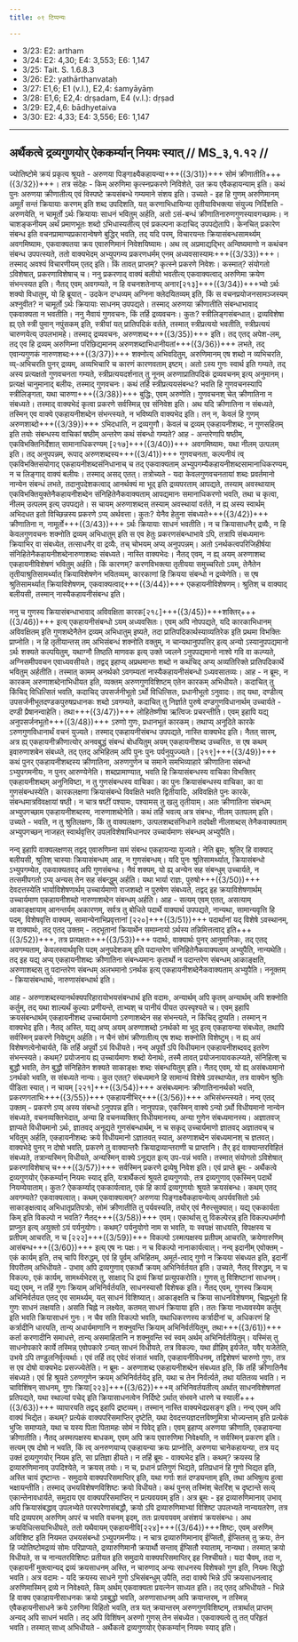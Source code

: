 ```yaml
---
title: ०९ टिप्पन्यः

---
```

- 3/23: E2: artham
- 3/24: E2: 4,30; E4: 3,553; E6: 1,147
- 3/25: Tait. S. 1.6.8.3
- 3/26: E2: yathārthanvataḥ
- 3/27: E1,6; E1 (v.l.), E2,4: śamyāyāṃ
- 3/28: E1,6; E2,4: dṛṣadam, E4 (v.l.): dṛṣad
- 3/29: E2,4,6: bādhyetaiva
- 3/30: E2: 4,33; E4: 3,556; E6: 1,147

____________________________________________


## अर्थैकत्वे द्रव्यगुणयोर् ऐककर्म्यान् नियमः स्यात् // MS_३,१.१२ //
ज्योतिष्टोमे क्रयं प्रकृत्य श्रूयते - अरुणया पिङ्गाक्ष्यैकहायन्या+++({3/31})+++ सोमं क्रीणातीति+++({3/32})+++। तत्र संदेहः - किम् अरुणिमा कृत्स्नप्रकरणे निविशेते, उत क्रय एवैकहायन्याम् इति। कथं पुनः अरुणया क्रीणातीत्य् एवं विस्पष्टे क्रयसंबन्धे गम्यमाने संशय इति। उच्यते - इह हि गुणम् अरुणिमानम् अमूर्तं सन्तं क्रियायाः करणम् इति शब्द उपदिशति, यत् करणाभिधायिन्या तृतीयाविभक्त्या संयुज्य निर्दिशति - अरुणयेति, न चामूर्तो ऽर्थः क्रियायाः साधनं भवितुम् अर्हति, अतो ऽसं-बन्धं क्रीणातिनारुणगुणस्यावगच्छामः। न चाशङ्कनीयम् अर्थं प्रमाणभूतः शब्दो ऽभिधास्यतीत्य् एवं प्रकल्पना कदाचिद् उपपद्येतापि। केनचित् प्रकारेण संबन्ध इति वचनप्रामाण्यप्रकारान्वेषणे बुद्धिर् भवति, तद् यदि परम्, विचारयन्तः क्रियासंबन्धसामर्थ्यम् अवगमिष्यामः, एकवाक्यतया क्रय एवारुणिमानं निवेशयिष्यामः। अथ त्व् अप्रमाद्यद्भिर् अन्विष्यमाणो न कथंचन संबन्ध उपपत्स्यते, ततो वाक्यभेदम् अभ्युपगम्य प्रकरणधर्मम् एनम् अध्यवसास्यामः+++({3/33})+++। तस्माद् अवश्यं विचारणीयम् एतद् इति।
किं तावत् प्राप्तम्? कृत्स्ने प्रकरणे निवेशः। कस्मात्? संयोगतो ऽविशेषात्, प्रकरणाविशेषाच् च। ननु प्रकरणाद् वाक्यं बलीयो भवतीत्य् एकवाक्यत्वाद् अरुणिमा क्रयेण संभन्त्स्यत इति। नैतद् एवम् अवगम्यते, न हि वचनशतेनाप्य् अनार[२१३]+++({3/34})+++भ्यो ऽर्थः शक्यो विधातुम्, यो हि ब्रूयात् - उदकेन दग्धव्यम् अग्निना क्लेदयितव्यम् इति, किं स वचनप्रयोजनसामञ्जस्यम् अश्नुवीत? न चामूर्तो ऽर्थः क्रियायाः साधनम् उपपद्यते। तस्माद् अरुणया क्रीणातीति संबन्धाभावाद् एकवाक्यता न भवतीति।
ननु नैवायं गुणवचनः, किं तर्हि द्रव्यवचनः। कुतः? स्त्रीलिङ्गसंबन्धात्। द्रव्यविशेषा ह्य् एते स्त्री पुमान् नपुंसकम् इति, स्त्रीयां यत् प्रातिपदिकं वर्तते, तस्मात् स्त्रीप्रत्ययो भवतीति, स्त्रीप्रत्ययं चारुणयेत्य् उपलभामहे। तस्माद् द्रव्यवचनः, अरुणशब्द+++({3/35})+++ इति। तद् एतद् अपेश-लम्, तद् एव हि द्रव्यम् अरुणिम्ना परिछिद्यमानम् अरुणशब्दाभिधानीयतां+++({3/36})+++ लभते, तद् एवान्यगुणकं नारुणशब्दः+++({3/37})+++ शक्नोत्य् अभिवदितुम्, अरुणिमानम् एष शब्दो न व्यभिचरति, व्य्-अभिचरति पुनर् द्रव्यम्, अव्यभिचारि च कारणं कारणवताम् इष्टम्। अतो ऽस्य गुणः स्वार्थ इति गम्यते, तद् अस्य प्रत्यक्षतो गुणवचनता गम्यते, स्त्रीप्रत्ययदर्शनात् तु नूनम् अरुणाप्रातिपदिकं द्रव्यवचनम् इत्य् अनुमानम्। प्रत्यक्षं चानुमानाद् बलीयः, तस्माद् गुणवचनः। कथं तर्हि स्त्रीप्रत्ययसंबन्धः? भवति हि गुणवचनस्यापि स्त्रीलिङ्गता, यथा चारुणा+++({3/38})+++ बुद्धिः, एवम् अरुणेति। गुणवचनश् चेत् क्रीणातिना न संबध्यते। तस्माद् वाक्यभेदं कृत्वा प्रकरणे सर्वस्मिन्न् एव संनिवेश इति।
अथ यदि क्रीणातिना न संबध्यते, तस्मिन् एव वाक्ये एकहायनीशब्देन संभन्त्स्यते, न भविष्यति वाक्यभेद इति। तन् न, केवलं हि गुणम् अरुणशाब्दो+++({3/39})+++ ऽभिदधाति, न द्रव्यगुणौ। केवलं च द्रव्यम् एकहायनीशब्दः, न गुणसहितम् इति तयोः संबन्धस्य वाचिकां षष्ठीम् अन्तरेण कथं संबन्धो गम्यते? आह - अन्तरेणापि षष्ठीम्, एकविभक्तिनिर्देशात् सामानाधिकरण्यम् [२१७]+++({3/40})+++ अवगमिष्यामः, यथा नीलम् उत्पलम् इति। तद् अनुपपन्नम्, रूपाद् अरुणशब्दस्य+++({3/41})+++ गुणवचनता, कल्पनीयं त्व् एकविभक्तिसंयोगाद् एकहायनीशब्दसंनिधानाच् च तद् एकवाक्यताम् अभ्युपगम्यैकहायनीशब्दसामानाधिकरण्यम्, न च लिङ्गाद् वाक्यं बलीयः। तस्माद् असद् एतत्।
तत्रोच्यते - यदा केवलगुणवचनतायां शब्दः प्रवर्तमानो नान्येन संबन्धं लभते, तदानुपदेशकत्वाद् आनर्थक्यं मा भूद् इति द्रव्यपरताम् आपद्यते, तस्याम् अवस्थायाम् एकविभक्तियुक्तेनैकहायनीशब्देन संनिहितेनैकवाक्यताम् आपद्यमानः समानाधिकरणो भवति, तथा च कृत्वा, नीलम् उत्पलम् इत्य् उपपद्यते। स चायम् अरुणाशब्दस् तस्याम् अवस्थायां वर्तते, न ह्य् अस्य स्वार्थम् अभिदधत इतो विच्छिन्नस्य प्रकरणे ऽप्य् अर्थवत्ता। कुतः? येनैव हेतुना संबध्यते+++({3/42})+++ क्रीणातिना न, नामूर्तो+++({3/43})+++ ऽर्थः क्रियायाः साधनं भवतीति। न च क्रियासाधनैर् द्रव्यैः, न हि केवलगुणवचनः शक्नोति द्रव्यम् अभिधातुम् इति स एव हेतुः प्रकरणसंबन्धाभावे ऽपि, तत्रापि संबध्यमानः क्रियाभिर् वा संबध्येत, तत्साधनैर् वा द्रव्यैः, तच् चोभयम् अप्य् अनुपपन्नम्। अतो ऽनर्थकत्वपरिजिहीर्षया संनिहितेनैकहायनीशब्देनारुणाशब्दः संबध्यते। नास्ति वाक्यभेदः।
नैतद् एवम्, न ह्य् अयम् अरुणाशब्द एकहायनीविशेषणं भवितुम् अर्हति। किं कारणम्? करणविभक्त्या तृतीयया समुच्चरितो ऽयम्, तेनैतेन तृतीयाश्रुतिसामर्थ्यात् क्रियाविशेषणेन भवितव्यम्, कारकाणां हि क्रियया संबन्धो न द्रव्येणेति। स एष श्रुतिसामर्थ्यात् क्रियाविशेषणम्, एकवाक्यत्वाद्+++({3/44})+++ एकहायनीविशेषणम्। श्रुतिश् च वाक्याद् बलीयसी, तस्मान् नास्यैकहायनीसंबन्ध इति।

ननु च गुणस्य क्रियासंबन्धाभावाद् अविवक्षिता कारक[२१८]+++({3/45})+++शक्तिर्+++({3/46})+++ इत्य् एकहायनीसंबन्धो ऽयम् अध्यवसितः। एवम् अपि नोपपद्यते, यदि कारकाभिधानम् अविवक्षितम् इति गुणशब्देनैतेन द्रव्यम् अभिधातुम् इष्यते, तदा प्रातिपदिकार्थस्याव्यतिरेक इति प्रथमा विभक्तिः प्राप्नोति। न हि तृतीयान्तस् तम् अभिसंबन्धं शक्नोति वक्तुम्, न चान्यथानुपपत्तिर् इत्य् अन्यो ऽस्यानुपपद्यमानो ऽर्थः शक्यते कल्पयितुम्, यथाग्नौ तिष्ठति माणवक इत्य् उक्ते ज्वलने ऽनुपपद्यमानो नाश्वे गवि वा कल्प्यते, अग्निसमीपवचन एवाध्यवसीयते। तद्वद् इहाप्य् अप्रथमान्तः शब्दो न कथंचिद् अप्य् अव्यतिरिक्ते प्रातिपदिकार्थे भवितुम् अर्हतीति। तस्मात् कामम् अनर्थको ऽवगम्यतां नास्यैकहायनीसंबन्धो ऽध्यवसातव्यः।
आह - न ब्रूमः, न कारकम् अरुणाशब्देनाभिधीयत इति, व्यक्तम् अरुणगुणविशिष्टम् एतेन कारकम् अभिधीयते। कदाचित् तु किंचिद् विधित्सितं भवति, कदाचिद् उपसर्जनीभूतो ऽर्थो विधित्सितः, प्रधानीभूतो ऽनुवादः। तद् यथा, दण्डीत्य् उपसर्जनीभूतदण्डकपुरुषप्रधानकः शब्दो ऽवगम्यते, कदाचित् तु निर्ज्ञाते पुरुषे दण्डगुणविधानार्थम् उच्चार्यते - दण्डी प्रैषानन्वाहेति। तथा+++({3/47})+++ लोहितेष्णीषा ऋत्विजः प्रचरन्तीति। एवम् इहापि यद्य् अनुपसर्जनभूतो+++({3/48})+++ ऽरुणो गुणः, प्रधानभूतं कारकम्। तथाप्य् अनूदिते कारके ऽरुणगुणविधानार्थं वचनं युज्यते। तस्माद् एकहायनीसंबन्ध उपपद्यते, नास्ति वाक्यभेद इति। नैतत् सारम्, अत्र ह्य् एकहायनीक्रीणात्योर् अनवबुद्धं संबन्धं बोधयितुम् अयम् एकहायनीशब्द उच्चरितः, स एष कथम् इवारुणाशबेन संबध्य्ते, तद् एतद् अभिहितम् अपि पुनः पुनः पर्यनुयुज्ज्यते। [२१९]+++({3/49})+++ कथं पुनर् एकहायनीशब्दस्य क्रीणातिना, अरुणगुणेन च समाने समभिव्याहारे क्रीणातिना संबन्धो ऽभ्युपगमनीयः, न पुनर् आरुण्येनेति। शब्दप्रामाण्यात्, भवति हि क्रियासंबन्धस्य वाचिका विभक्तिर् एकहायनीशब्दम् अनुनिविष्टा, न तु गुणसंबन्धस्य वाचिका। का पुनः क्रियासंबन्धस्य वाचिका, का वा गुणसंबन्धस्येति। कारकलक्षणा क्रियासंबन्धे विवक्षिते भवति द्वितीयादिः, अविवक्षिते पुनः कारके, संबन्धमात्रविवक्षायां षष्ठी। न चात्र षष्टीं पश्यामः, पश्यामस् तु खलु तृतीयाम्। अतः क्रीणातिना संबन्धम् अभ्युपगच्छाम एकहायनीशब्दस्य, नारुणाशब्देनेति।
कथं तर्हि भवत्य् अत्र संबन्धः, नीलम् उतपलम् इति। उच्यते - भवति, न तु श्रुतिलक्षणः, किं तु वाक्यलक्षणः, उत्पलशब्दसंनिधाने तदपेक्षी नीलशब्दस् तेनैकवाक्यताम् अभ्युपगच्छन् नाजहत् स्वार्थवृत्तिर् उपलविशेषाभिधानपर उच्चार्यमाणः संबन्धम् अभ्युपैति।

नन्व् इहापि वाक्यलक्षणस् तद्वद् एवारुणिम्ना समं संबन्ध एकहायन्या युज्यते। नेति ब्रूमः, श्रुतिर् हि वाक्याद् बलीयसी, श्रुतिश् चास्याः क्रियासंबन्धम् आह, न गुणसंबन्धम्। यदि पुनः श्रुतिसामर्थ्यात्, क्रियासंबन्धो ऽभ्युपगम्येत, एकवाक्यतवद् अपि गुणसंबन्धः। नैवं शक्यम्, यो ह्य् अन्येन सह संबन्धुम् उच्चार्यते, न तत्समीपगतो ऽप्य् अन्यस् तेन सह संबन्द्धुम् अर्हति। यथा भार्या राज्ञः, पुरुषो+++({3/50})+++ देवदत्तस्येति भार्याविशेषणार्थम् उच्चार्यमाणो राजशब्दो न पुरुषेण संबध्यते, तद्वद् इह क्रयाविशेषणार्थम् उच्चार्यमाण एकहायनीशब्दो नारुणाशब्देन संबन्धम् अर्हति।
आह - सत्यम् एवम् एतत्, असत्याम् आकाङ्क्षायाम् आनन्तर्यम् अकारणम्, सर्वत्र तु बोधिते पदार्थे वाक्यार्थ उपपद्यते, नान्यथा, सामान्यवृत्ति हि पदम्, विशेषवृत्ति वाक्यम्, सामान्येनाभिप्रवृत्तानां [२२०]+++({3/51})+++ पदार्थानां यद् विशेषे ऽवस्थानम्, स वाक्यार्थः, तद् एतद् उक्तम् - तद्भूतानां क्रियार्थेन समाम्नायो ऽर्थस्य तन्निमित्तत्वाद् इति+++({3/52})+++, तत्र प्रत्यक्षतः+++({3/53})+++ पदार्थः, वाक्यार्थः पुनर् आनुमानिकः, तद् एतद् अवगम्यताम्, केवलस्वार्थवृत्ति पदम् अनुपदेशकम् इति पदान्तरेण संनिहितेनैकवाक्यत्वम् अभ्युपैति, नान्यथेति। तद् इह यद्य् अप्य् एकहायनीशब्दः क्रीणातिना संबन्ध्यमानः कृतार्थो न पदान्तरेण संबन्धम् आकाङ्क्षति, अरुणाशब्दस् तु पदान्तरेण संबन्धम् अलभमानो ऽनर्थक इत्य् एकहायनीशब्देनैकवाक्यताम् अभ्युपैति। ननूक्तम् - क्रियासंबन्धार्थः, नारुणासंबन्धार्थ इति।

आह - अरुणाशब्दस्यानर्थक्यपरिहारायोभयसंबन्धार्थ इति वदामः, अन्यार्थम् अपि कृतम् अन्यार्थम् अपि शक्नोति कर्तुम्, तद् यथा शाल्यर्थं कुल्याः प्रणीयन्ते, ताभ्यश् च पानीयं पीयत उपस्पृश्यते च। एवम् इहापि क्रयसंबन्धार्थम् एकहायनीशब्द उच्चार्यमाणो ऽरुणाशब्देन सह संभन्त्यते, न किंचिद् दुष्यति। तस्मान् न वाक्यभेद इति। नैतद् अस्ति, यद्य् अप्य् अयम् अरुणाशब्दो ऽनर्थको मा भूद् इत्य् एकहायन्या संबध्येत, तथापि सर्वस्मिन् प्रकरणे निवेष्टुम् अर्हति। न चैनं सोमं क्रीणातीत्य् एष शब्दः शक्नोति विशेष्टुम्। न ह्य् अयं विशेषणत्वेनोचार्यते, किं तर्हि अपूर्वो ऽयं विधीयते।
नन्व् अपूर्वो ऽपि विधीयमान एकहायनीशब्दवद् इतरेण संभन्त्स्यते। कथम्? प्रयोजनाय ह्य् उच्चार्यमाणः शब्दो येनार्थः, तस्मै तावत् प्रयोजनायावकल्प्यते, संनिहित्श् च बुद्धौ भवति, तेन बुद्धौ संनिहितेन शक्यते साकाङ्क्षः शब्दः संबन्धयितुम् इति। नैतद् एवम्, यो ह्य् असंबध्यमानो ऽनर्थको भवति, स संबध्यते नान्यः। कुत एतत्? संबध्यमाने हि सामान्यं विशेषे ऽवस्थाप्येत, तत्र वाक्येन श्रुतिः पीडिता स्यात्। न चायम् [२२१]+++({3/54})+++ असंबध्यमानः क्रीणातिनानर्थको भवति, प्रकरणगताभिः+++({3/55})+++ एकहायनीभिर्+++({3/56})+++ अभिसंभन्त्स्यते।
नन्व् एतद् उक्तम् - प्रकरणे ऽप्य् अस्य संबन्धो ऽनुपपन्न इति। नानुपपन्नः, एकस्मिन् वाक्ये ऽन्यो ऽर्थो विधीयमानो नान्येन संबध्यते, वचनव्यक्तिभेदात्, अन्या हि वचनव्यक्तिर् विधीयमानस्य, अन्या गुणेन संबध्यमानस्य। अज्ञातवज् ज्ञाप्यते विधीयमानो ऽर्थः, ज्ञातवद् अनूद्यते गुणसंबन्धार्थम्, न च सकृद् उच्चार्यमाणो ज्ञातवद् अज्ञातवच् च भवितुम् अर्हति, एकहायनीशब्दः क्रये विधीयमानो ऽज्ञातवत् स्यात्, अरुणाशब्देन संबध्यमानश् च ज्ञतवत्। वाक्यभेदे पुनर् न दोषो भवति, प्रकरणे तु वाक्यान्तरैः क्रियाद्रव्यान्तराणी च प्राप्तानि। तैर् इदं वाक्यान्तरविहितं संबध्यते, तत्रान्यस्मिन् विधीयते, अन्यस्मिन् वाक्ये ऽनूद्यत इत्य् उप-पन्नं भवति। तस्मात् संयोगतो ऽविशेषात् प्रकरणाविशेषाच् च+++({3/57})+++ सर्वस्मिन् प्रकरणे द्रव्येषु निवेश इति।
एवं प्राप्ते ब्रूमः - अर्थैकत्वे द्रव्यगुणयोर् ऐककर्म्यान् नियमः स्याद् इति, यत्रार्थैकत्वं श्रूयते द्रव्यगुणयोः, तत्र द्रव्यगुणाव् एकस्मिन् पदार्थे नियम्येयाताम्। कुतः? ऐककर्म्याद् एककार्यत्वात्, एकं हि कार्यं द्रव्यगुणयोः श्रूयते क्रयसंबन्धः। कथम् एतद् अवगम्यते? एकवाक्यत्वात्। कथम् एकवाक्यत्वम्? अरुणया पिङ्गाक्ष्यैकहायन्येत्य् अपर्यवसितो ऽर्थः साकाङ्क्षत्वाद् अभिधातृप्रतिपत्रोः, सोमं क्रीणातीति तु पर्यवस्यति, तयोर् एवं नैरुत्सुक्यात्। यद्य् एककार्यता किम् इति विकल्पो न भवति? नैतद्+++({3/58})+++ एवम्। एकार्थास् तु विकल्पेरन्न् इति विकल्पधर्माणौ प्राप्नुत इत्य् अयुक्तो ऽयं पर्यनुयोगः। कथम्? पर्यनुयोगो नाम स भवति, यः स्वपक्षं साधयति, विपक्षस्य च प्रतीपम् आचरति, न च [२२२]+++({3/59})+++ विकल्पो ऽस्मत्पक्षस्य प्रतीपम् आचरति, क्रयेणारुणिम् आसंबन्ध+++({3/60})+++ इत्य् एष नः पक्षः। न च विकल्पो नानाकार्यत्वात्।
नन्व् इदानीम् एवोक्तम् - एकं कार्यम् इति, तच् चापि विरुद्धम्, एवं हि पूर्वम् अभिहितम्, अमूर्त-त्वाद् गुणो न क्रियया संबध्यत इति, इदानीं विपरीतम् अभिधीयते - उभाव् अपि द्रव्यगुणाव् एकार्थौ क्रयम् अभिनिर्वर्तयत इति। उच्यते, नैतद् विरुद्धम्, न च विकल्पः, एकं कार्यम्, सामर्थ्यभेदस् तु, साक्षाद् धि द्रव्यं क्रियां प्रत्युपकरोति। गुणस् तु विशिष्टानां साधनम्। यद्य् एवम्, न तर्हि गुणः क्रियाम् अभिनिर्वर्तयति, साधनस्यासौ विशेषक इति। नैतद् एवम्, गुणस्य क्रियाम् अभिनिर्वर्तयत एतद् एव सामर्थ्यम्, यत् साधनं विशिष्यात्। आकाङ्क्षति च क्रिया साधनविशेषणम्, चिह्नभूतो हि गुणः साधनं लक्षयति। असति चिह्ने न लक्ष्येत, कतमत् साधनं क्रियाया इति। ततः क्रिया नाध्यवस्येम कर्तुम् इति भवति क्रियासाधनं गुनः। न चैव सति विकल्पो भवति, यथाधिकरणस्य कर्त्रादीनां च, अधिकरणं हि कर्त्रादीनि धारयति, तान्य् अधार्यमाणानि न शक्नुवन्ति क्रियाम् अभिनिर्वर्तयितुम्, तथा+++({3/61})+++ कर्ता करणादीनि समाधत्ते, तान्य् असमाहितानि न शक्नुवन्ति स्वं स्वम् अर्थम् अभिनिर्वर्तयितुम्। यस्मिंस् तु साधनोपकारे कार्ये तस्मिन्न् एवोपकारे ऽन्यत् साधनं विधीयते, तत्र विकल्पः, यथा व्रीहिम् इर्यजेत, यवैर् यजेतेति, उभये ऽपि तण्डुलनिर्वृत्यर्थाः।
एवं तर्हि तद् एवेदं संजातं भवति, एकहायनीविधनम्, तद्विशेषणं चारुणो गुणः, तत्र स एव दोषो वाक्यभेदः प्रसज्ज्येतेति। न ब्रूमः - अरुणाशब्द एकहायनीशब्देन संबध्यत इति, किं तर्हि क्रीणातिनैव संबध्यते। एवं हि श्रूयते ऽरुणगुणेन क्रयम् अभिनिर्वर्तयेद् इति, यथा च तेन निर्वर्त्यते, तथा यतितव्य भवति। न चाविशिंषन् साधनम्, गुणः क्रिया[२२३]+++({3/62})+++म् अभिनिवर्तयतीत्य् अर्थात् साधनविशेषणतां प्रतिपद्यते, यथा स्थाल्यां पचेद् इति क्रियासाधनत्वेन निर्दिष्टे ऽर्थात् संभवने धारणे च स्यालीं+++({3/63})+++ व्यापारयति तद्वद् इहापि द्रष्टव्यम्। तस्मान् नास्ति वाक्यभेदप्रसङ्ग इति।
नन्व् एवम् अपि वाक्यं भिद्येत। कथम्? प्रत्येकं वाक्यपरिसमाप्तिर् दृष्टेति, यथा देवदत्तयज्ञदत्तविष्णुमित्रा भोज्यन्ताम् इति प्रत्येकं भुजिः समाप्यते, यथा च यस्य पिता पितामहः सोमं न पिवेद् इति। एवम् इहाप्य् अरुणया क्रीणाति, एकहायन्या क्रीणातीति। नैतद् अस्मत्पक्षस्य बाधकम्, एवम् अपि क्रय एवारुणिमा निवेक्ष्यति, न सर्वस्मिन् प्रकरण इति। सत्यम् एष दोषो न भवति, किं त्व् अनरुणयाप्य् एकहायन्या क्रयः प्राप्नोति, अरुणया चानेकहायन्या, तत्र यद् उक्तं द्रव्यगुणयोर् नियम इति, सा प्रतिज्ञा हीयते। न तर्हि ब्रूमः - वाक्यभेद इति। कथम्? क्रयस्य हि द्रव्यारुणिमानाव् उपदिश्येते, न क्रयस् तयोः। न च, प्रधानं प्रतिगुणं भिद्यते, प्रतिप्रधानं हि गुणो भिद्यत इति, अस्ति चायं दृष्टान्तः - समुदाये वाक्यपरिसमाप्तिर् इति, यथा गर्गाः शतं दण्ड्यन्ताम् इति, तथा अभिषुत्य हुत्वा भक्षायन्तीति। तस्माद् उभयविशेषणविशिष्टः क्रयो विधीयते।
कथं पुनस् तस्मिंश् चेतरिंश् च दृष्टान्ते सत्य् एकान्तेनावधार्यते, समुदाय एव वाक्यपरिसमाप्तिर् न प्रत्यवयवम् इति। अत्र ब्रूमः - इह द्रव्यारुणिमानाव् उभाव् अपि क्रियासंबद्धाव् उपलभ्येते परस्परेणासंबद्धौ, क्रयो ऽपि द्रव्यारुणिमाभ्यां विशिष्ट उपलभ्यते नान्ययतरेण, तत्र यदि द्रव्यपरम् अरुणिम् अपरं च भवति वचनम् इदम्, ततः प्रत्यवयवम् असंशयं क्रयसंबन्धः। अथ क्रयविधित्सयाभिधीयते, ततो यथैवायम् एकहायनीवि[२२४]+++({3/64})+++शिष्टः, एवम् अरुणिम् अविशिष्ट इति नियमत उभयसंबन्धो ऽभ्युपगमनीयः। न चात्र द्रव्यारुणिमानाव् ईप्सितौ, ईप्सितस् तु क्रयः, तेन हि ज्योतिष्टोमद्रव्यं सोमः परिप्राप्यते, द्रव्यारुणिमानौ क्रयार्थौ सन्ताव् ईप्सितौ स्याताम्, नान्यथा। तस्मात् क्रयो विधीयते, स च नान्यतरविशिष्टः प्रतीयत इति समुदाये वाक्यपरिसमाप्तिर् इह निश्चीयते। यदा चैवम्, तदा न, एकहायनीं मुक्त्वान्यद् द्रव्यं क्रयसाधनम् अस्ति, न चारुणाद् अन्यः साधनस्य विशेषको गुण इति, नियमः सिद्धो भवति।
अत्र वदामः - यदि क्रयस्य साधने गुणो ऽभिसंबन्धुम् उपैति, तदा वाक्ये भिन्ने ऽपि क्रयसाधनत्वाद् अरुणिमास्मिन् द्रव्ये न निवेक्ष्यते, किम् अर्थम् एकवाक्यता प्रयत्नेन साध्यत इति। तद् एतद् अभिधीयते - भिन्ने हि वाक्य एकाहायनीसाधनकः क्रयो ऽवबुद्धो भवति, अरुणासाधनम् अपि क्रयान्तरम्, न तस्मिन्न् एवैकहायनीसाधने क्रये ऽरुणिमा विहितो भवति, तत्र यत् क्रयान्तरम् अरुणगुणविशिष्टम्, तत्रार्थात् प्राप्तम् अन्यद् अपि साधनं भवति। तद् अपि विशिंषन् अरुणो गुणस् तेन संबध्येत। एकवाक्यत्वे तु तत् परिहृतं भवति। तस्मात् साध्व् अभिधीयते - अर्थैकत्वे द्रव्यगुणयोर् ऐककर्म्यान् नियमः स्याद् इति।
